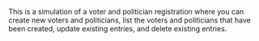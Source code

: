 This is a simulation of a voter and politician registration where you can create new voters and politicians, 
list the voters and politicians that have been created,
update existing entries, and delete existing entries.
